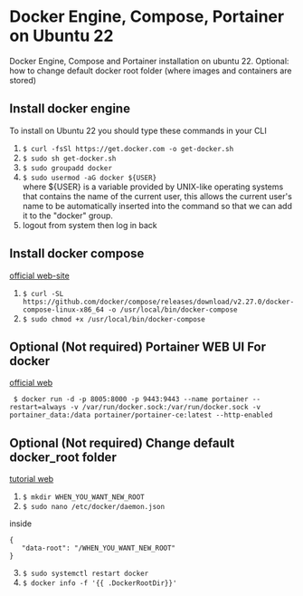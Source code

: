 # Docker Engine, Compose, Portainer on Ubuntu 22
Docker Engine, Compose and Portainer installation on ubuntu 22. Optional: how to change default docker root folder (where images and containers are stored)

## Install docker engine
To install on Ubuntu 22 you should type these commands in your CLI
1. ``$ curl -fsSl https://get.docker.com -o get-docker.sh``
2. ``$ sudo sh get-docker.sh``
3. ``$ sudo groupadd docker``
4. ``$ sudo usermod -aG docker ${USER}`` \
where ${USER} is a variable provided by UNIX-like operating systems that contains the name of the current user, this allows the current user's name to be automatically inserted into the command so that we can add it to the "docker" group.
5. logout from system then log in back

## Install docker compose

[official web-site](https://docs.docker.com/compose/install/standalone/)

1. ``$ curl -SL https://github.com/docker/compose/releases/download/v2.27.0/docker-compose-linux-x86_64 -o /usr/local/bin/docker-compose``
2. ``$ sudo chmod +x /usr/local/bin/docker-compose``

## Optional (Not required) Portainer WEB UI For docker

[official web](https://docs.portainer.io/start/install-ce/server/docker/linux)

`` $ docker run -d -p 8005:8000 -p 9443:9443 --name portainer --restart=always -v /var/run/docker.sock:/var/run/docker.sock -v portainer_data:/data portainer/portainer-ce:latest --http-enabled``

## Optional (Not required) Change default docker_root folder 

[tutorial web](https://www.baeldung.com/ops/docker-image-change-installation-directory)

1. ``$ mkdir WHEN_YOU_WANT_NEW_ROOT``
2. ``$ sudo nano /etc/docker/daemon.json``

inside

``` 
{ 
   "data-root": "/WHEN_YOU_WANT_NEW_ROOT"
}
```

3. ``$ sudo systemctl restart docker``
4. ``$ docker info -f '{{ .DockerRootDir}}'``

